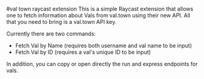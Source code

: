 #val town raycast extension
This is a simple Raycast extension that allows one to fetch information about Vals from val.town using their new API. All that you need to bring is a val.town API key. 

Currently there are two commands:

- Fetch Val by Name (requires both username and val name to be input)
- Fetch Val by ID (requires a val's unique ID to be input)

In addition, you can copy or open directly the run and express endpoints for vals. 

